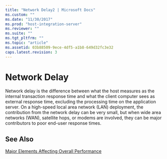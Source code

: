 ```yaml
---
title: "Network Delay2 | Microsoft Docs"
ms.custom: ""
ms.date: "11/30/2017"
ms.prod: "host-integration-server"
ms.reviewer: ""
ms.suite: ""
ms.tgt_pltfrm: ""
ms.topic: "article"
ms.assetid: 03b88509-9ece-4df5-a1b8-649d32fc3e32
caps.latest.revision: 3
---
```

# Network Delay
Network delay is the difference between what the host measures as the internal transaction response time and what the client computer sees as external response time, excluding the processing time on the application server. On a high-speed local area network (LAN) deployment, the contribution from the network delay can be very small, but when wide area networks (WAN), satellite hops, or modems are involved, they can be major contributors to poor end-user response times.  
  
## See Also  
 [Major Elements Affecting Overall Performance](../HIS2010/major-elements-affecting-overall-performance2.md)